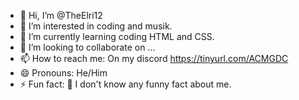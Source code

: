 - 👋 Hi, I’m @TheElri12
- 👀 I’m interested in coding and musik.
- 🌱 I’m currently learning coding HTML and CSS.
- 💞️ I’m looking to collaborate on ...
- 📫 How to reach me: On my discord https://tinyurl.com/ACMGDC
- 😄 Pronouns: He/Him
- ⚡ Fun fact: 🤔 I don't know any funny fact about me.

<!---
TheElri12/TheElri12 is a ✨ special ✨ repository because its `README.md` (this file) appears on your GitHub profile.
You can click the Preview link to take a look at your changes.
--->
